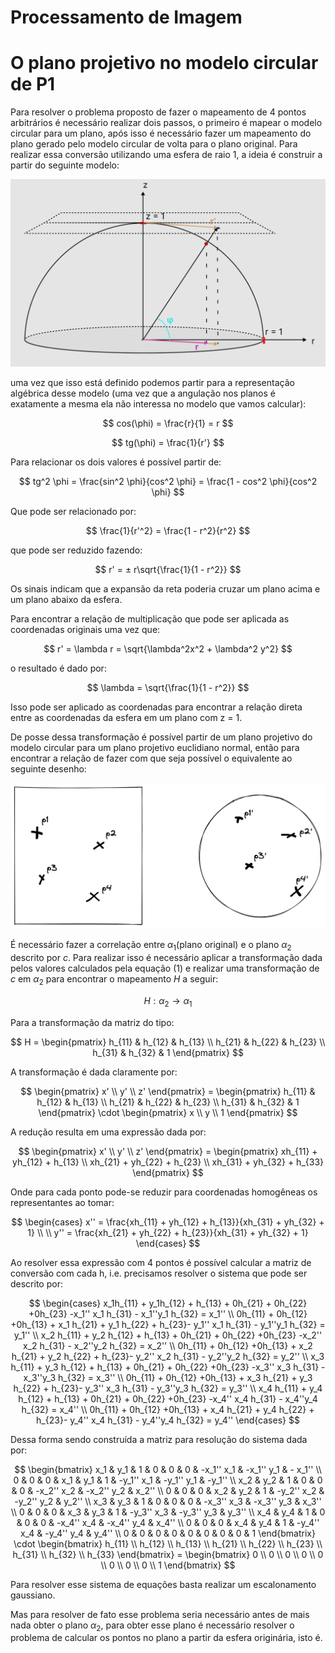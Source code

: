 # Processamento de Imagem

# O plano projetivo no modelo circular de P1

Para resolver o problema proposto de fazer o mapeamento de 4 pontos arbitrários é necessário realizar dois passos, o primeiro é mapear o modelo circular para um plano, após isso é necessário fazer um mapeamento do plano gerado pelo modelo circular de volta para o plano original. Para realizar essa conversão utilizando uma esfera de raio 1, a ideia é construir a partir do seguinte modelo:

![Modelo Circular](imagens/Untitled.png)

uma vez que isso está definido podemos partir para a representação algébrica desse modelo (uma vez que a angulação nos planos é exatamente a mesma ela não interessa no modelo que vamos calcular):

$$
cos(\phi) = \frac{r}{1} = r
$$

$$
tg(\phi) = \frac{1}{r'}
$$

Para relacionar os dois valores é possível partir de:

$$
tg^2 \phi = \frac{sin^2 \phi}{cos^2 \phi} = \frac{1 - cos^2 \phi}{cos^2 \phi}
$$

Que pode ser relacionado por:

$$
\frac{1}{r'^2} = \frac{1 - r^2}{r^2}
$$

que pode ser reduzido fazendo:

$$
r' = ± r\sqrt{\frac{1}{1 - r^2}}
$$

Os sinais indicam que a expansão da reta poderia cruzar um plano acima e um plano abaixo da esfera.

Para encontrar a relação de multiplicação que pode ser aplicada as coordenadas originais uma vez que:

$$
r' = \lambda r = \sqrt{\lambda^2x^2 + \lambda^2 y^2}
$$

o resultado é dado por:

$$
\lambda = \sqrt{\frac{1}{1 - r^2}}
$$

Isso pode ser aplicado as coordenadas para encontrar a relação direta entre as coordenadas da esfera em um plano com z = 1.

De posse dessa transformação é possível partir de um plano projetivo do modelo circular para um plano projetivo euclidiano normal, então para encontrar a relação de fazer com que seja possível o equivalente ao seguinte desenho:

![Reprojecao](imagens/Untitled%201.png)

É necessário fazer a correlação entre $\alpha_1$(plano original) e o plano $\alpha_2$ descrito por $c$. Para realizar isso é necessário aplicar a transformação dada pelos valores calculados pela equação (1) e realizar uma transformação de $c$ em $\alpha_2$ para encontrar o mapeamento $H$ a seguir:

$$
H: \alpha_2 \rightarrow \alpha_1
$$

Para a transformação da matriz do tipo:

$$
H = \begin{pmatrix}
h_{11} & h_{12} & h_{13} \\
h_{21} & h_{22} & h_{23} \\
h_{31} & h_{32} & 1
\end{pmatrix}
$$

A transformação é dada claramente por:

$$
\begin{pmatrix}
x' \\
y' \\
z'
\end{pmatrix} = \begin{pmatrix}
h_{11} & h_{12} & h_{13} \\
h_{21} & h_{22} & h_{23} \\
h_{31} & h_{32} & 1
\end{pmatrix} \cdot
\begin{pmatrix}
x \\
y \\
1
\end{pmatrix}
$$

A redução resulta em uma expressão dada por:

$$
\begin{pmatrix}
x' \\
y' \\
z'
\end{pmatrix} = \begin{pmatrix}
xh_{11} + yh_{12} + h_{13} \\
xh_{21} + yh_{22} + h_{23} \\
xh_{31} + yh_{32} + h_{33}
\end{pmatrix}
$$

Onde para cada ponto pode-se reduzir para coordenadas homogêneas os representantes ao tomar:

$$
\begin{cases}
x'' = \frac{xh_{11} + yh_{12} + h_{13}}{xh_{31} + yh_{32} + 1} \\
\\
y'' = \frac{xh_{21} + yh_{22} + h_{23}}{xh_{31} + yh_{32} + 1}
\end{cases}
$$

Ao resolver essa expressão com 4 pontos é possível calcular a matriz de conversão com cada h, i.e. precisamos resolver o sistema que pode ser descrito por:

$$
\begin{cases}
x_1h_{11} + y_1h_{12} + h_{13} + 0h_{21} + 0h_{22} +0h_{23} -x_1'' x_1 h_{31} - x_1''y_1 h_{32} = x_1'' \\
0h_{11} + 0h_{12} +0h_{13} + x_1 h_{21} + y_1 h_{22} + h_{23}- y_1'' x_1 h_{31} - y_1''y_1 h_{32} = y_1'' \\
x_2 h_{11} + y_2 h_{12} + h_{13} + 0h_{21} + 0h_{22} +0h_{23} -x_2'' x_2 h_{31} - x_2''y_2 h_{32} = x_2'' \\
0h_{11} + 0h_{12} +0h_{13} + x_2 h_{21} + y_2 h_{22} + h_{23}- y_2'' x_2 h_{31} - y_2''y_2 h_{32} = y_2'' \\
x_3 h_{11} + y_3 h_{12} + h_{13} + 0h_{21} + 0h_{22} +0h_{23} -x_3'' x_3 h_{31} - x_3''y_3 h_{32} = x_3'' \\
0h_{11} + 0h_{12} +0h_{13} + x_3 h_{21} + y_3 h_{22} + h_{23}- y_3'' x_3 h_{31} - y_3''y_3 h_{32} = y_3'' \\
x_4 h_{11} + y_4 h_{12} + h_{13} + 0h_{21} + 0h_{22} +0h_{23} -x_4'' x_4 h_{31} - x_4''y_4 h_{32} = x_4'' \\
0h_{11} + 0h_{12} +0h_{13} + x_4 h_{21} + y_4 h_{22} + h_{23}- y_4'' x_4 h_{31} - y_4''y_4 h_{32} = y_4''
\end{cases}
$$

Dessa forma sendo construída a matriz para resolução do sistema dada por:

$$
\begin{bmatrix}
x_1 & y_1 & 1 & 0 & 0 & 0 & -x_1'' x_1 & -x_1'' y_1 & - x_1'' \\
0 & 0 & 0 & x_1 & y_1 & 1 & -y_1'' x_1 & -y_1'' y_1 & -y_1'' \\
x_2 & y_2 & 1 & 0 & 0 & 0 & -x_2'' x_2 & -x_2'' y_2 & x_2'' \\
0 & 0 & 0 & x_2 & y_2 & 1 & -y_2'' x_2 & -y_2'' y_2 & y_2'' \\
x_3 & y_3 & 1 & 0 & 0 & 0 & -x_3'' x_3 & -x_3'' y_3 & x_3'' \\
0 & 0 & 0 & x_3 & y_3 & 1 & -y_3'' x_3 & -y_3'' y_3 & y_3'' \\
x_4 & y_4 & 1 & 0 & 0 & 0 & -x_4'' x_4 & -x_4'' y_4 & x_4'' \\
0 & 0 & 0 & x_4 & y_4 & 1 & -y_4'' x_4 & -y_4'' y_4  & y_4'' \\
0 & 0 & 0 & 0 & 0 & 0 & 0 & 0 & 1
\end{bmatrix} \cdot \begin{bmatrix}
h_{11} \\
h_{12} \\
h_{13} \\
h_{21} \\
h_{22} \\
h_{23} \\
h_{31} \\
h_{32} \\
h_{33}
\end{bmatrix} = 
\begin{bmatrix}
0 \\
0 \\
0 \\
0 \\
0 \\
0 \\
0 \\
0 \\
1
\end{bmatrix}
$$

Para resolver esse sistema de equações basta realizar um escalonamento gaussiano.

Mas para resolver de fato esse problema seria necessário antes de mais nada obter o plano $\alpha_2$, para obter esse plano é necessário resolver o problema de calcular os pontos no plano a partir da esfera originária, isto é.